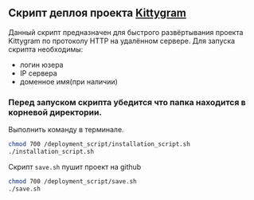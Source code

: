 ## Скрипт деплоя проекта [Kittygram](https://github.com/aleksanderstartsev1984/infra_sprint1)
Данный скрипт предназначен для быстрого развёртывания проекта Kittygram
по протоколу HTTP на удалённом сервере.
Для запуска скрипта необходимы:

- логин юзера
- IP сервера
- доменное имя(при наличии)

### Перед запуском скрипта убедится что папка находится в корневой директории.

Выполнить команду в терминале.
```sh
chmod 700 /deployment_script/installation_script.sh
./installation_script.sh
```
Скрипт `save.sh` пушит проект на github
```sh
chmod 700 /deployment_script/save.sh
./save.sh
```
